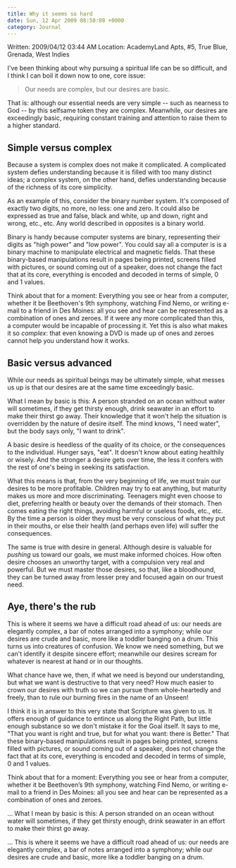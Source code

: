 ```yaml
---
title: Why it seems so hard
date: Sun, 12 Apr 2009 08:50:08 +0000
category: Journal
---
```


Written: 2009/04/12 03:44 AM
Location: AcademyLand Apts, #5, True Blue, Grenada, West Indies

I've been thinking about why pursuing a spiritual life can be so difficult, and I think I can boil it down now to one, core issue:

> Our needs are complex, but our desires are basic.

That is: although our essential needs are very simple -- such as nearness to God -- by this selfsame token they are complex.  Meanwhile, our desires are exceedingly basic, requiring constant training and attention to raise them to a higher standard.

<!--more-->
## Simple versus complex

Because a system is complex does not make it complicated.  A complicated system defies understanding because it is filled with too many distinct ideas; a complex system, on the other hand, defies understanding because of the richness of its core simplicity.

As an example of this, consider the binary number system.  It's composed of exactly two digits, no more, no less: one and zero.  It could also be expressed as true and false, black and white, up and down, right and wrong, etc., etc.  Any world described in opposites is a binary world.

Binary is handy because computer systems are binary, representing their digits as "high power" and "low power".  You could say all a computer is is a binary machine to manipulate electrical and magnetic fields.  That these binary-based manipulations result in pages being printed, screens filled with pictures, or sound coming out of a speaker, does not change the fact that at its core, everything is encoded and decoded in terms of simple, 0 and 1 values.

Think about that for a moment: Everything you see or hear from a computer, whether it be Beethoven's 9th symphony, watching Find Nemo, or writing e-mail to a friend in Des Moines: all you see and hear can be represented as a combination of ones and zeroes.  If it were any more complicated than this, a computer would be incapable of processing it.  Yet this is also what makes it so *complex*: that even knowing a DVD is made up of ones and zeroes cannot help you understand how it works.

## Basic versus advanced

While our needs as spiritual beings may be ultimately simple, what messes us up is that our desires are at the same time exceedingly basic.

What I mean by basic is this: A person stranded on an ocean without water will sometimes, if they get thirsty enough, drink seawater in an effort to make their thirst go away.  Their knowledge that it won't help the situation is overridden by the nature of desire itself.  The mind knows, "I need water", but the body says only, "I want to drink".

A basic desire is heedless of the quality of its choice, or the consequences to the individual.  Hunger says, "eat".  It doesn't know about eating healthily or wisely. And the stronger a desire gets over time, the less it confers with the rest of one's being in seeking its satisfaction.

What this means is that, from the very beginning of life, we must train our desires to be more profitable.  Children may try to eat anything, but maturity makes us more and more discriminating.  Teenagers might even choose to diet, preferring health or beauty over the demands of their stomach.  Then comes eating the right things, avoiding harmful or useless foods, etc., etc.  By the time a person is older they must be very conscious of what they put in their mouths, or else their health (and perhaps even life) will suffer the consequences.

The same is true with desire in general.  Although desire is valuable for *pushing* us toward our goals, we must make informed choices.  How often desire chooses an unworthy target, with a compulsion very real and powerful.  But we must master those desires, so that, like a bloodhound, they can be turned away from lesser prey and focused again on our truest need.

## Aye, there's the rub

This is where it seems we have a difficult road ahead of us: our needs are elegantly complex, a bar of notes arranged into a symphony; while our desires are crude and basic, more like a toddler banging on a drum.  This turns us into creatures of confusion.  We know we need something, but we can't identify it despite sincere effort; meanwhile our desires scream for whatever is nearest at hand or in our thoughts.

What chance have we, then, if what we need is beyond our understanding, but what we want is destructive to that very need?  How much easier to crown our desires with truth so we can pursue them whole-heartedly and freely, than to rule our burning fires in the name of an Unseen!

I think it is in answer to this very state that Scripture was given to us.  It offers enough of guidance to entince us along the Right Path, but little enough substance so we don't mistake it for the Goal itself.  It says to me, "That you want is right and true, but for what you want: there is Better."
That these binary-based manipulations result in pages being printed, screens filled with pictures, or sound coming out of a speaker, does not change the fact that at its core, everything is encoded and decoded in terms of simple, 0 and 1 values. 


 Think about that for a moment: Everything you see or hear from a computer, whether it be Beethoven&#8217;s 9th symphony, watching Find Nemo, or writing e-mail to a friend in Des Moines: all you see and hear can be represented as a combination of ones and zeroes.  

... What I mean by basic is this: A person stranded on an ocean without water will sometimes, if they get thirsty enough, drink seawater in an effort to make their thirst go away.  

... This is where it seems we have a difficult road ahead of us: our needs are elegantly complex, a bar of notes arranged into a symphony; while our desires are crude and basic, more like a toddler banging on a drum.

